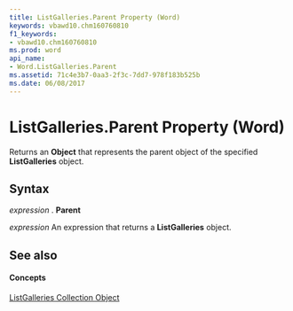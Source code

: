 ```yaml
---
title: ListGalleries.Parent Property (Word)
keywords: vbawd10.chm160760810
f1_keywords:
- vbawd10.chm160760810
ms.prod: word
api_name:
- Word.ListGalleries.Parent
ms.assetid: 71c4e3b7-0aa3-2f3c-7dd7-978f183b525b
ms.date: 06/08/2017
---
```



# ListGalleries.Parent Property (Word)

Returns an **Object** that represents the parent object of the specified **ListGalleries** object.


## Syntax

 _expression_ . **Parent**

 _expression_ An expression that returns a **ListGalleries** object.


## See also


#### Concepts


[ListGalleries Collection Object](listgalleries-object-word.md)

